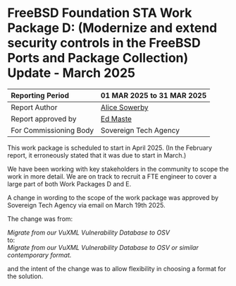 # FreeBSD Foundation STA Work Package D: (Modernize and extend security controls in the FreeBSD Ports and Package Collection) Update \- March 2025

| Reporting Period | 01 MAR 2025 to 31 MAR 2025 |
| :---- | :---- |
| Report Author | [Alice Sowerby](mailto:alice@freebsdfoundation.org) |
| Report approved by | [Ed Maste](mailto:emaste@freebsdfoundation.org) |
| For Commissioning Body | Sovereign Tech Agency |

This work package is scheduled to start in April 2025\. (In the February report, it erroneously stated that it was due to start in March.)

We have been working with key stakeholders in the community to scope the work in more detail. We are on track to recruit a FTE engineer to cover a large part of both Work Packages D and E.

A change in wording to the scope of the work package was approved by Sovereign Tech Agency via email on March 19th 2025\.

The change was from:

*Migrate from our VuXML Vulnerability Database to OSV*  
to:   
*Migrate from our VuXML Vulnerability Database to OSV or similar contemporary format.*

and the intent of the change was to allow flexibility in choosing a format for the solution.